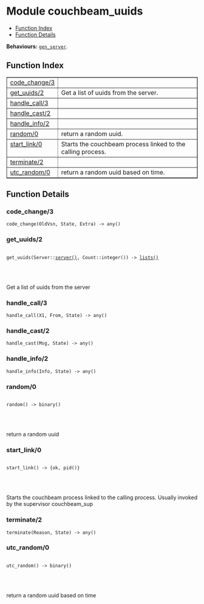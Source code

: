 

# Module couchbeam_uuids #
* [Function Index](#index)
* [Function Details](#functions)

__Behaviours:__ [`gen_server`](gen_server.md).
<a name="index"></a>

## Function Index ##


<table width="100%" border="1" cellspacing="0" cellpadding="2" summary="function index"><tr><td valign="top"><a href="#code_change-3">code_change/3</a></td><td></td></tr><tr><td valign="top"><a href="#get_uuids-2">get_uuids/2</a></td><td>Get a list of uuids from the server.</td></tr><tr><td valign="top"><a href="#handle_call-3">handle_call/3</a></td><td></td></tr><tr><td valign="top"><a href="#handle_cast-2">handle_cast/2</a></td><td></td></tr><tr><td valign="top"><a href="#handle_info-2">handle_info/2</a></td><td></td></tr><tr><td valign="top"><a href="#random-0">random/0</a></td><td>return a random uuid.</td></tr><tr><td valign="top"><a href="#start_link-0">start_link/0</a></td><td>Starts the couchbeam process linked to the calling process.</td></tr><tr><td valign="top"><a href="#terminate-2">terminate/2</a></td><td></td></tr><tr><td valign="top"><a href="#utc_random-0">utc_random/0</a></td><td>return a random uuid based on time.</td></tr></table>


<a name="functions"></a>

## Function Details ##

<a name="code_change-3"></a>

### code_change/3 ###

`code_change(OldVsn, State, Extra) -> any()`


<a name="get_uuids-2"></a>

### get_uuids/2 ###


<pre><code>
get_uuids(Server::<a href="#type-server">server()</a>, Count::integer()) -&gt; <a href="#type-lists">lists()</a>
</code></pre>

<br></br>


Get a list of uuids from the server
<a name="handle_call-3"></a>

### handle_call/3 ###

`handle_call(X1, From, State) -> any()`


<a name="handle_cast-2"></a>

### handle_cast/2 ###

`handle_cast(Msg, State) -> any()`


<a name="handle_info-2"></a>

### handle_info/2 ###

`handle_info(Info, State) -> any()`


<a name="random-0"></a>

### random/0 ###


<pre><code>
random() -&gt; binary()
</code></pre>

<br></br>


return a random uuid
<a name="start_link-0"></a>

### start_link/0 ###


<pre><code>
start_link() -&gt; {ok, pid()}
</code></pre>

<br></br>


Starts the couchbeam process linked to the calling process. Usually
invoked by the supervisor couchbeam_sup
<a name="terminate-2"></a>

### terminate/2 ###

`terminate(Reason, State) -> any()`


<a name="utc_random-0"></a>

### utc_random/0 ###


<pre><code>
utc_random() -&gt; binary()
</code></pre>

<br></br>


return a random uuid based on time
